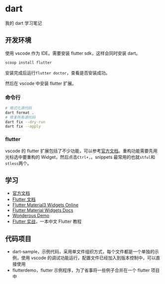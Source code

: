 # dart

我的 dart 学习笔记

## 开发环境

使用 vscode 作为 IDE。需要安装 flutter sdk，这样会同时安装 dart。

```sh
scoop install flutter
```

安装完成后运行`flutter doctor`，查看是否安装成功。

然后在 vscode 中安装 flutter 扩展。

### 命令行

```sh
# 格式化源代码
dart format .
# 修复所有源代码
dart fix --dry-run
dart fix --apply
```

### flutter

vscode 的 flutter 扩展包括了不少功能，可以参考[官方文档](https://docs.flutter.dev/tools/vs-code)。重构功能需要先用光标选中要重构的 Widget，然后点击`Ctrl+,`。snippets 最常用的也就`stful`和`stless`两个。

## 学习

- [官方文档](https://dart.dev/guides)
- [Flutter 文档](https://docs.flutter.dev/)
- [Flutter Material3 Widgets Online](https://flutter.github.io/samples/web/material_3_demo/)
- [Flutter Material Widgets Docs](https://docs.flutter.dev/ui/widgets/material)
- [Wonderous Demo](https://github.com/gskinnerTeam/flutter-wonderous-app)
- [Flutter 实战](https://book.flutterchina.club/)，一本中文 Flutter 教程

## 代码项目

- dart-sample，示例代码，采用单文件组织方式，每个文件都是一个单独的示例，使用 vscode 的调试功能运行，配置文件已经加入到版本控制中，可以直接使用
- flutterdemo，flutter 示例程序，为了省事将一些例子合并在一个 flutter 项目中
